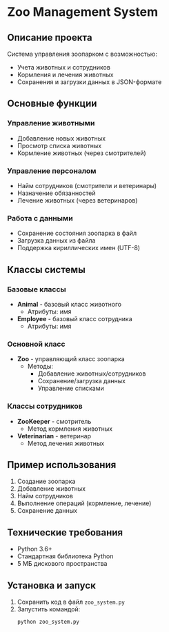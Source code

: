# Zoo Management System

## Описание проекта

Система управления зоопарком с возможностью:
- Учета животных и сотрудников
- Кормления и лечения животных
- Сохранения и загрузки данных в JSON-формате

## Основные функции

### Управление животными
- Добавление новых животных
- Просмотр списка животных
- Кормление животных (через смотрителей)

### Управление персоналом
- Найм сотрудников (смотрители и ветеринары)
- Назначение обязанностей
- Лечение животных (через ветеринаров)

### Работа с данными
- Сохранение состояния зоопарка в файл
- Загрузка данных из файла
- Поддержка кириллических имен (UTF-8)

## Классы системы

### Базовые классы
- **Animal** - базовый класс животного
  - Атрибуты: имя
- **Employee** - базовый класс сотрудника
  - Атрибуты: имя

### Основной класс
- **Zoo** - управляющий класс зоопарка
  - Методы:
    - Добавление животных/сотрудников
    - Сохранение/загрузка данных
    - Управление списками

### Классы сотрудников
- **ZooKeeper** - смотритель
  - Метод кормления животных
- **Veterinarian** - ветеринар
  - Метод лечения животных

## Пример использования
1. Создание зоопарка
2. Добавление животных
3. Найм сотрудников
4. Выполнение операций (кормление, лечение)
5. Сохранение данных

## Технические требования
- Python 3.6+
- Стандартная библиотека Python
- 5 МБ дискового пространства

## Установка и запуск
1. Сохранить код в файл `zoo_system.py`
2. Запустить командой:
   ```bash
   python zoo_system.py
